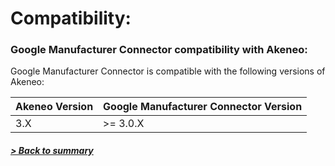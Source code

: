 # Compatibility:

### Google Manufacturer Connector compatibility with Akeneo:

Google Manufacturer Connector is compatible with the following versions of Akeneo:

| Akeneo Version | Google Manufacturer Connector Version |
|----------------|---------------------------------------|
| 3.X            | \>= 3.0.X                             |

##### [> Back to summary](../summary.md)